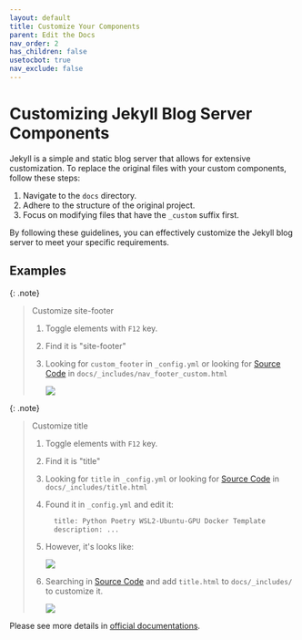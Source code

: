 ```yaml
---
layout: default
title: Customize Your Components
parent: Edit the Docs
nav_order: 2
has_children: false
usetocbot: true
nav_exclude: false
---
```


# Customizing Jekyll Blog Server Components

Jekyll is a simple and static blog server that allows for extensive customization. To replace the original files with your custom components, follow these steps:

1. Navigate to the `docs` directory.
2. Adhere to the structure of the original project.
3. Focus on modifying files that have the `_custom` suffix first.

By following these guidelines, you can effectively customize the Jekyll blog server to meet your specific requirements.

## Examples

{: .note}
> Customize site-footer
>
> 1. Toggle elements with `F12` key.
> 2. Find it is "site-footer"
> 3. Looking for `custom_footer` in `_config.yml` or looking for [Source Code](https://github.com/just-the-docs/just-the-docs) in `docs/_includes/nav_footer_custom.html`
>
>    <img src="/assets/images/customize-component-1.png">
>

{: .note}
> Customize title
>
> 1. Toggle elements with `F12` key.
> 2. Find it is "title"
> 3. Looking for `title` in `_config.yml` or looking for [Source Code](https://github.com/just-the-docs/just-the-docs) in `docs/_includes/title.html`
> 4. Found it in `_config.yml` and edit it:
>
>    ```bash
>      title: Python Poetry WSL2-Ubuntu-GPU Docker Template
>      description: ...
>    ```
>
> 5. However, it's looks like:
>
>    <img src="/assets/images/customize-component-2.png">
>
> 6. Searching in [Source Code](https://github.com/just-the-docs/just-the-docs) and add `title.html` to `docs/_includes/` to customize it.
>
>    <img src="/assets/images/customize-component-3.png">

Please see more details in [official documentations](https://just-the-docs.com/docs/customization/).